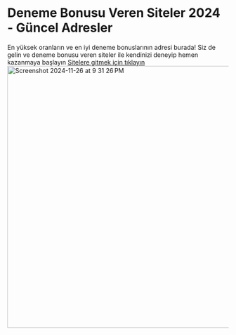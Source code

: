 # Deneme Bonusu Veren Siteler 2024 - Güncel Adresler
En yüksek oranların ve en iyi deneme bonuslarının adresi burada! Siz de gelin ve deneme bonusu veren siteler ile kendinizi deneyip hemen kazanmaya başlayın
<a href="https://tarafbet577.com/tr/registration/?r=2066018">Sitelere gitmek için tıklayın</a>   
<a href="https://tarafbet577.com/tr/registration/?r=2066018">  <img width="597" alt="Screenshot 2024-11-26 at 9 31 26 PM" src="https://github.com/user-attachments/assets/3427d6fc-f57d-4f66-b484-b04514ad331d"> </a>
